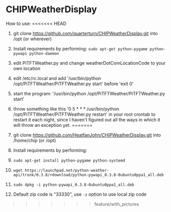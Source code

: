 # CHIPWeatherDisplay

How to use:
<<<<<<< HEAD
  1. git clone https://github.com/quarterturn/CHIPWeatherDisplay.git into /opt (or wherever)
  2. Install requirements by performing: `sudo apt-get python-pygame python-pywapi python-daemon`
  3. edit PiTFTWeather.py and change weatherDotComLocationCode to your own location
  4. edit /etc/rc.local and add '/usr/bin/python /opt/PiTFTWeather/PiTFTWeather.py start' before 'exit 0'
  5. start the program: '/usr/bin/python /opt/PiTFTWeather/PiTFTWeather.py start'
  6. throw something like this '0 5 * * * /usr/bin/python /opt/PiTFTWeather/PiTFTWeather.py restart' in your root crontab to restart it each night, since I haven't figured out all the ways in which it will throw an exception yet.
=======

1. git clone https://github.com/HeatfanJohn/CHIPWeatherDisplay.git into /home/chip (or /opt)
2. Install requirements by performing:
  1. `sudo apt-get install python-pygame python-systemd`
  2. `wget https://launchpad.net/python-weather-api/trunk/0.3.8/+download/python-pywapi_0.3.8-0ubuntu0ppa1_all.deb`
  3. `sudo dpkg -i python-pywapi_0.3.8-0ubuntu0ppa1_all.deb`
3. Default zip code is "33330", use `-z` option to use local zip code

>>>>>>> feature/with_pictures
